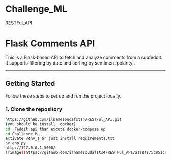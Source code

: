 # Challenge_ML
RESTFul_API
# Flask Comments API

This is a Flask-based API to fetch and analyze comments from a subfeddit.  
It supports filtering by date and sorting by sentiment polarity .

---

## Getting Started

Follow these steps to set up and run the project locally.

### 1. Clone the repository

```bash
https://github.com/ilhamesoudafsts4/RESTFul_API.git
(you should be install  docker)
cd  Feddit api than excute docker-compose up
cd Challenge_ML
activate venv_a or just install requirements.txt
py app.py
http://127.0.0.1:5000/
![image](https://github.com/ilhamesoudafsts4/RESTFul_API/assets/5c851cd0-2b97-4f32-a143-1691ce36ed78)



